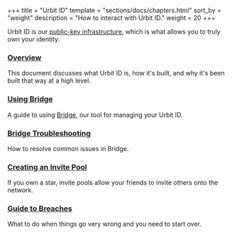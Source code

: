 +++
title = "Urbit ID"
template = "sections/docs/chapters.html"
sort_by = "weight"
description = "How to interact with Urbit ID."
weight = 20
+++

Urbit ID is our [public-key infrastructure](@/using/id/overview.md), which is
what allows you to truly own your identity. 

### [Overview](@/using/id/overview.md)

This document discusses what Urbit ID is, how it's built, and why it's been
built that way at a high level.

### [Using Bridge](@/using/id/using-bridge.md)

A guide to using [Bridge](https://bridge.urbit.org), our tool for managing your
Urbit ID.

### [Bridge Troubleshooting](@/using/id/bridge-troubleshooting.md)

How to resolve common issues in Bridge.

### [Creating an Invite Pool](@/using/id/creating-an-invite-pool.md)

If you own a star, invite pools allow your friends to invite others onto the
network.

### [Guide to Breaches](@/using/id/guide-to-breaches.md)

What to do when things go very wrong and you need to start over.
